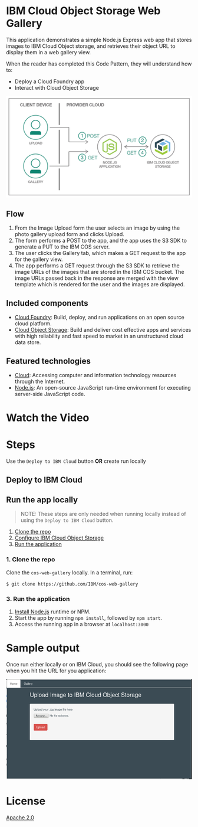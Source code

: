 # IBM Cloud Object Storage Web Gallery

This application demonstrates a simple Node.js Express web app that stores images to IBM Cloud Object storage, and retrieves their object URL to display them in a web gallery view.

When the reader has completed this Code Pattern, they will understand how to:

* Deploy a Cloud Foundry app
* Interact with Cloud Object Storage

![](doc/source/images/architecture.png)

## Flow

1. From the Image Upload form the user selects an image by using the photo gallery upload form and clicks Upload.
2. The form performs a POST to the app, and the app uses the S3 SDK to generate a PUT to the IBM COS server.
3. The user clicks the Gallery tab, which makes a GET request to the app for the gallery view.
4. The app performs a GET request through the S3 SDK to retrieve the image URLs of the images that are stored in the IBM COS bucket. The image URLs passed back in the response are merged with the view template which is rendered for the user and the images are displayed.

## Included components

* [Cloud Foundry](http://cloudfoundry.org/): Build, deploy, and run applications on an open source cloud platform.
* [Cloud Object Storage](https://console.bluemix.net/catalog/services/object-storage): Build and deliver cost effective apps and services with high reliability and fast speed to market in an unstructured cloud data store.

## Featured technologies

* [Cloud](https://www.ibm.com/developerworks/learn/cloud/): Accessing computer and information technology resources through the Internet.
* [Node.js](https://nodejs.org/): An open-source JavaScript run-time environment for executing server-side JavaScript code.

# Watch the Video

# Steps
Use the ``Deploy to IBM Cloud`` button **OR** create run locally

## Deploy to IBM Cloud

## Run the app locally
> NOTE: These steps are only needed when running locally instead of using the ``Deploy to IBM Cloud`` button.

1. [Clone the repo](#1-clone-the-repo)
2. [Configure IBM Cloud Object Storage](#2-configure-ibm-cloud-object-storage)
3. [Run the application](#3-run-the-application)

### 1. Clone the repo

Clone the `cos-web-gallery` locally. In a terminal, run:

```
$ git clone https://github.com/IBM/cos-web-gallery
```


### 3. Run the application
1. [Install Node.js][] runtime or NPM.
1. Start the app by running `npm install`, followed by `npm start`.
1. Access the running app in a browser at `localhost:3000`

# Sample output

Once run either locally or on IBM Cloud, you should see the following page when you hit the URL for you application:

![](doc/source/images/cos_webgallery.png)

# License
[Apache 2.0](LICENSE)

[Install Node.js]: https://nodejs.org/en/download/
